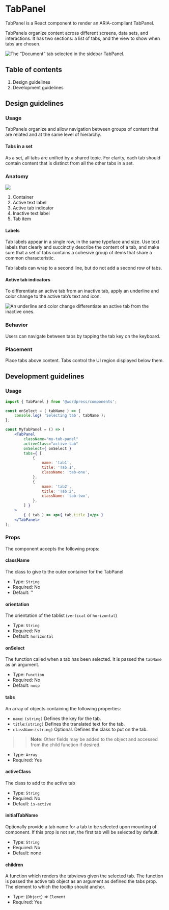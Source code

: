 # TabPanel

TabPanel is a React component to render an ARIA-compliant TabPanel.

TabPanels organize content across different screens, data sets, and interactions. It has two sections: a list of tabs, and the view to show when tabs are chosen.

![The “Document” tab selected in the sidebar TabPanel.](https://wordpress.org/gutenberg/files/2019/01/s_E36D9C9B8FFA15A1A8CE224E422535A12B016F88884089575F9998E52016A49F_1541785098230_TabPanel.png)

## Table of contents

1. Design guidelines
2. Development guidelines

## Design guidelines

### Usage

TabPanels organize and allow navigation between groups of content that are related and at the same level of hierarchy.

#### Tabs in a set

As a set, all tabs are unified by a shared topic. For clarity, each tab should contain content that is distinct from all the other tabs in a set.

### Anatomy

![](https://wordpress.org/gutenberg/files/2019/01/s_E36D9C9B8FFA15A1A8CE224E422535A12B016F88884089575F9998E52016A49F_1541787297310_TabPanelAnatomy.png)

1. Container
2. Active text label
3. Active tab indicator
4. Inactive text label
5. Tab item

#### Labels

Tab labels appear in a single row, in the same typeface and size. Use text labels that clearly and succinctly describe the content of a tab, and make sure that a set of tabs contains a cohesive group of items that share a common characteristic.

Tab labels can wrap to a second line, but do not add a second row of tabs.

#### Active tab indicators

To differentiate an active tab from an inactive tab, apply an underline and color change to the active tab’s text and icon.

![An underline and color change differentiate an active tab from the inactive ones.](https://wordpress.org/gutenberg/files/2019/01/s_E36D9C9B8FFA15A1A8CE224E422535A12B016F88884089575F9998E52016A49F_1541787691601_TabPanelActiveTab.png)

### Behavior

Users can navigate between tabs by tapping the tab key on the keyboard.

### Placement

Place tabs above content. Tabs control the UI region displayed below them.

## Development guidelines

### Usage

```jsx
import { TabPanel } from '@wordpress/components';

const onSelect = ( tabName ) => {
	console.log( 'Selecting tab', tabName );
};

const MyTabPanel = () => (
	<TabPanel
		className="my-tab-panel"
		activeClass="active-tab"
		onSelect={ onSelect }
		tabs={ [
			{
				name: 'tab1',
				title: 'Tab 1',
				className: 'tab-one',
			},
			{
				name: 'tab2',
				title: 'Tab 2',
				className: 'tab-two',
			},
		] }
	>
		{ ( tab ) => <p>{ tab.title }</p> }
	</TabPanel>
);
```

### Props

The component accepts the following props:

#### className

The class to give to the outer container for the TabPanel

-   Type: `String`
-   Required: No
-   Default: ''

#### orientation

The orientation of the tablist (`vertical` or `horizontal`)

-   Type: `String`
-   Required: No
-   Default: `horizontal`

#### onSelect

The function called when a tab has been selected. It is passed the `tabName` as an argument.

-   Type: `Function`
-   Required: No
-   Default: `noop`

#### tabs

An array of objects containing the following properties:

-   `name`: `(string)` Defines the key for the tab.
-   `title`:`(string)` Defines the translated text for the tab.
-   `className`:`(string)` Optional. Defines the class to put on the tab.

> > **Note:** Other fields may be added to the object and accessed from the child function if desired.

-   Type: `Array`
-   Required: Yes

#### activeClass

The class to add to the active tab

-   Type: `String`
-   Required: No
-   Default: `is-active`

#### initialTabName

Optionally provide a tab name for a tab to be selected upon mounting of component. If this prop is not set, the first tab will be selected by default.

-   Type: `String`
-   Required: No
-   Default: none

#### children

A function which renders the tabviews given the selected tab. The function is passed the active tab object as an argument as defined the tabs prop.
The element to which the tooltip should anchor.

-   Type: (`Object`) => `Element`
-   Required: Yes

